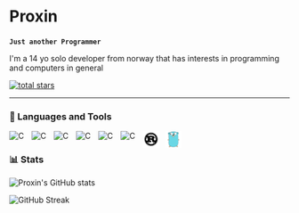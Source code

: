 # Proxin

**`Just another Programmer`**

I'm a 14 yo solo developer from norway that has interests in programming and computers in general

<p>
      <a href="https://github.com/ForrestKnight?tab=repositories&sort=stargazers">
         <img alt="total stars" title="Total stars on GitHub" src="https://custom-icon-badges.demolab.com/github/stars/Proxin420?color=55960c&style=for-the-badge&labelColor=488207&logo=star"/></a>
</p>

---

### 🧰 Languages and Tools

<img align="left" alt="C" width="30px" style="padding-right:10px;" src="https://cdn.jsdelivr.net/gh/devicons/devicon/icons/linux/linux-original.svg" />
<img align="left" alt="C" width="30px" style="padding-right:10px;" src="https://cdn.jsdelivr.net/gh/devicons/devicon/icons/html5/html5-original.svg" />
<img align="left" alt="C" width="30px" style="padding-right:10px;" src="https://cdn.jsdelivr.net/gh/devicons/devicon/icons/css3/css3-original.svg" />
<img align="left" alt="C" width="30px" style="padding-right:10px;" src="https://cdn.jsdelivr.net/gh/devicons/devicon/icons/python/python-original.svg" />
<img align="left" alt="C" width="30px" style="padding-right:10px;" src="https://cdn.jsdelivr.net/gh/devicons/devicon/icons/bash/bash-original.svg" />
<img align="left" alt="C" width="30px" style="padding-right:10px;" src="https://cdn.jsdelivr.net/gh/devicons/devicon/icons/c/c-original.svg" />
<img align="left" alt="C" width="30px" style="padding-right:10px;" src="https://github.com/devicons/devicon/blob/master/icons/rust/rust-plain.svg" />
<img align="left" alt="C" width="30px" style="padding-right:10px;" src="https://github.com/devicons/devicon/blob/master/icons/go/go-original.svg" />
<br />

### 📊 Stats

![Proxin's GitHub stats](https://github-readme-stats.vercel.app/api?username=Proxin420&show_icons=true&theme=gruvbox)

![GitHub Streak](https://streak-stats.demolab.com?user=Proxin420&theme=gruvbox&border_radius=4.5)
